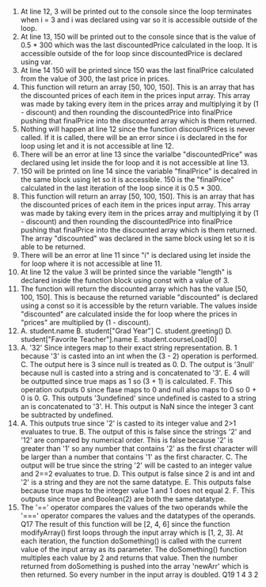 1. At line 12, 3 will be printed out to the console since the loop terminates when i = 3 and i was declared using var so it is accessible outside of the loop.
2. At line 13, 150 will be printed out to the console since that is the value of 0.5 \* 300 which was the last discountedPrice calculated in the loop. It is accessible outside of the for loop since discountedPrice is declared using var.
3. At line 14 150 will be printed since 150 was the last finalPrice calculated from the value of 300, the last price in prices.
4. This function will return an array [50, 100, 150]. This is an array that has the discounted prices of each item in the prices input array. This array was made by taking every item in the prices array and multiplying it by (1 - discount) and then rounding the discountedPrice into finalPrice pushing that finalPrice into the discounted array which is them returned.
5. Nothing will happen at line 12 since the function discountPrices is never called. If it is called, there will be an error since i is declared in the for loop using let and it is not accessible at line 12.
6. There will be an error at line 13 since the varialbe "discountedPrice" was declared using let inside the for loop and it is not accessible at line 13.
7. 150 will be printed on line 14 since the variable "finalPrice" is decalred in the same block using let so it is accessible. 150 is the "finalPrice" calculated in the last iteration of the loop since it is 0.5 \* 300.
8. This function will return an array [50, 100, 150]. This is an array that has the discounted prices of each item in the prices input array. This array was made by taking every item in the prices array and multiplying it by (1 - discount) and then rounding the discountedPrice into finalPrice pushing that finalPrice into the discounted array which is them returned. The array "discounted" was declared in the same block using let so it is able to be returned.
9. There will be an error at line 11 since "i" is declared using let inside the for loop where it is not accessible at line 11.
10. At line 12 the value 3 will be printed since the variable "length" is declared inside the function block using const with a value of 3.
11. The function will return the discounted array which has the value [50, 100, 150]. This is because the returned variable "discounted" is declared using a const so it is accessible by the return variable. The values inside "discounted" are calculated inside the for loop where the prices in "prices" are multiplied by (1 - discount).
12. A. student.name B. student["Grad Year"] C. student.greeting() D. student["Favorite Teacher"].name E. student.courseLoad[0]
13. A. '32' Since integers map to their exact string representation. B. 1 because '3' is casted into an int when the (3 - 2) operation is performed. C. The output here is 3 since null is treated as 0. D. The output is '3null' because null is casted into a string and is concatenated to '3'. E. 4 will be outputted since true maps as 1 so (3 + 1) is calculated. F. This operation outputs 0 since flase maps to 0 and null also maps to 0 so 0 + 0 is 0. G. This outputs '3undefined' since undefined is casted to a string an is concatenated to '3'. H. This output is NaN since the integer 3 cant be subtracted by undefined.
14. A. This outputs true since '2' is casted to its integer value and 2>1 evaluates to true. B. The output of this is false since the strings '2' and '12' are compared by numerical order. This is false because '2' is greater than '1' so any number that contains '2' as the first character will be larger than a number that contains '1' as the first character. C. The output will be true since the string '2' will be casted to an integer value and 2==2 evaluates to true. D. This output is false since 2 is and int and '2' is a string and they are not the same datatype. E. This outputs false because true maps to the integer value 1 and 1 does not equal 2. F. This outputs since true and Boolean(2) are both the same datatype.
15. The '==' operator compares the values of the two operands while the '===' operator compares the values and the datatypes of the operands.
    Q17 The result of this function will be [2, 4, 6] since the function modifyArray() first loops through the input array which is [1, 2, 3]. At each iteration, the function doSomething() is called with the current value of the input array as its parameter. The doSomething() function multiples each value by 2 and returns that value. Then the number returned from doSomething is pushed into the array 'newArr' which is then returned. So every number in the input array is doubled.
    Q19 1 4 3 2
